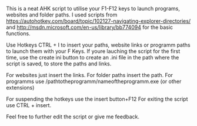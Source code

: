 This is a neat AHK script to utilise your F1-F12 keys to launch programs, websites and folder paths. 
I used scripts from https://autohotkey.com/board/topic/102127-navigating-explorer-directories/ and http://msdn.microsoft.com/en-us/library/bb774094 for the basic functions. 

Use Hotkeys CTRL + I to insert your paths, website links or programm paths to launch them with your F Keys. 
If youre lauching the script for the first time, use the create ini button to create an .ini file in the path where the script is saved, to store the paths and links.

For websites just insert the links.
For folder paths insert the path. 
For programms use /pathtotheprogramm/nameoftheprogramm.exe (or other extensions)

For suspending the hotkeys use the insert button+F12
For exiting the script use CTRL + insert. 

Feel free to further edit the script or give me feedback. 
